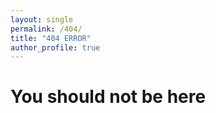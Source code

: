 ```yaml
---
layout: single
permalink: /404/
title: "404 ERROR"
author_profile: true
---
```


# You should not be here
